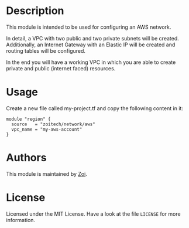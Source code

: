 # Description

This module is intended to be used for configuring an AWS network.

In detail, a VPC with two public and two private subnets will be created.
Additionally, an Internet Gateway with an Elastic IP will be created and routing tables will be configured.

In the end you will have a working VPC in which you are able to create private and public (internet faced) resources. 

# Usage
Create a new file called my-project.tf and copy the following content in it:

```hcl
module "region" {
  source   = "zoitech/network/aws"
  vpc_name = "my-aws-account"
}
```

# Authors
This module is maintained by [Zoi](https://github.com/zoitech).

# License
Licensed under the MIT License. Have a look at the file `LICENSE` for more information.

